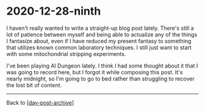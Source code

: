 # 2020-12-28-ninth

I haven't really wanted to write a straight-up blog post lately.  There's still a lot of patience between myself and being able to actualize any of the things I fantasize about, even if I have reduced my present fantasy to something that utilizes known common laboratory techniques.  I still just want to start with some mitochondrial stripping experiments.

I've been playing AI Dungeon lately.  I think I had some thought about it that I was going to record here, but I forgot it while composing this post.  It's nearly midnight, so I'm going to go to bed rather than struggling to recover the lost bit of content.

---
Back to [[day-post-archive]]

[//begin]: # "Autogenerated link references for markdown compatibility"
[day-post-archive]: day-post-archive.md "Day Post Archive"
[//end]: # "Autogenerated link references"